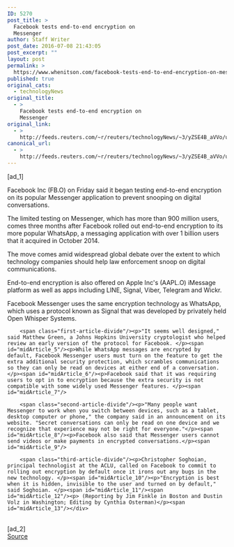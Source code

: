 ```yaml
---
ID: 5270
post_title: >
  Facebook tests end-to-end encryption on
  Messenger
author: Staff Writer
post_date: 2016-07-08 21:43:05
post_excerpt: ""
layout: post
permalink: >
  https://www.whenitson.com/facebook-tests-end-to-end-encryption-on-messenger/
published: true
original_cats:
  - technologyNews
original_title:
  - >
    Facebook tests end-to-end encryption on
    Messenger
original_link:
  - >
    http://feeds.reuters.com/~r/reuters/technologyNews/~3/yZSE4B_aVVo/us-facebook-messenger-encryption-idUSKCN0ZO2GZ
canonical_url:
  - >
    http://feeds.reuters.com/~r/reuters/technologyNews/~3/yZSE4B_aVVo/us-facebook-messenger-encryption-idUSKCN0ZO2GZ
---
```

 [ad_1]
<br><div id="articleText">
<span id="midArticle_start"/>

<span class="focusParagraph" readability="3"><p><span class="articleLocatio&lt;/span&gt;n">Facebook Inc (<span id="symbol_FB.O_0">FB.O</span>) on Friday said it began testing end-to-end encryption on its popular Messenger application to prevent snooping on digital conversations.    </span></p></span><span id="midArticle_0"/><p>The limited testing on Messenger, which has more than 900 million users, comes three months after Facebook rolled out end-to-end encryption to its more popular WhatsApp, a messaging application with over 1 billion users that it acquired in October 2014. </p><span id="midArticle_1"/><p>The move comes amid widespread global debate over the extent to which technology companies should help law enforcement snoop on digital communications. </p><span id="midArticle_2"/><p>End-to-end encryption is also offered on Apple Inc's (<span id="symbol_AAPL.O_1">AAPL.O</span>) iMessage platform as well as apps including LINE, Signal, Viber, Telegram and Wickr.</p><span id="midArticle_3"/><p>Facebook Messenger uses the same encryption technology as WhatsApp, which uses a protocol known as Signal that was developed by privately held Open Whisper Systems.</p><span id="midArticle_4"/>
        
        <span class="first-article-divide"/><p>"It seems well designed," said Matthew Green, a Johns Hopkins University cryptologist who helped review an early version of the protocol for Facebook. </p><span id="midArticle_5"/><p>While WhatsApp messages are encrypted by default, Facebook Messenger users must turn on the feature to get the extra additional security protection, which scrambles communications so they can only be read on devices at either end of a conversation. </p><span id="midArticle_6"/><p>Facebook said that it was requiring users to opt in to encryption because the extra security is not compatible with some widely used Messenger features. </p><span id="midArticle_7"/>
        
        <span class="second-article-divide"/><p>"Many people want Messenger to work when you switch between devices, such as a tablet, desktop computer or phone," the company said in an announcement on its website. "Secret conversations can only be read on one device and we recognize that experience may not be right for everyone."</p><span id="midArticle_8"/><p>Facebook also said that Messenger users cannot send videos or make payments in encrypted conversations.</p><span id="midArticle_9"/>
        
        <span class="third-article-divide"/><p>Christopher Soghoian, principal technologist at the ACLU, called on Facebook to commit to rolling out encryption by default once it irons out any bugs in the new technology. </p><span id="midArticle_10"/><p>"Encryption is best when it is hidden, invisible to the user and turned on by default," said Soghoian. </p><span id="midArticle_11"/><span id="midArticle_12"/><p> (Reporting by Jim Finkle in Boston and Dustin Volz in Washington; Editing by Cynthia Osterman)</p><span id="midArticle_13"/></div>
<br>[ad_2]
<br><a href="http://feeds.reuters.com/~r/reuters/technologyNews/~3/yZSE4B_aVVo/us-facebook-messenger-encryption-idUSKCN0ZO2GZ">Source </a>